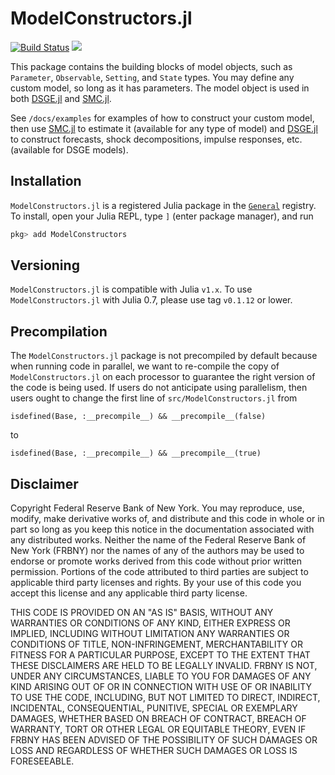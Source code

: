 # ModelConstructors.jl

[![Build Status](https://travis-ci.com/FRBNY-DSGE/ModelConstructors.jl.svg?branch=master)](https://travis-ci.com/FRBNY-DSGE/ModelConstructors.jl)
[![](https://img.shields.io/badge/docs-latest-blue.svg)](https://frbny-dsge.github.io/ModelConstructors.jl/latest)

This package contains the building blocks of model objects, such as `Parameter`, `Observable`, `Setting`, and `State` types. You may define any custom model, so long as it has parameters. The model object is used in both [DSGE.jl](https://github.com/FRBNY-DSGE/DSGE.jl) and [SMC.jl](https://github.com/FRBNY-DSGE/SMC.jl).

See `/docs/examples` for examples of how to construct your custom model, then use [SMC.jl](https://github.com/FRBNY-DSGE/SMC.jl) to estimate it (available for any type of model) and [DSGE.jl](https://github.com/FRBNY-DSGE/DSGE.jl) to construct forecasts, shock decompositions, impulse responses, etc. (available for DSGE models).

## Installation
`ModelConstructors.jl` is a registered Julia package in the [`General`](https://github.com/JuliaRegistries/General) registry.  To install, open your Julia REPL, type `]` (enter package manager), and run

```julia
pkg> add ModelConstructors
```

## Versioning
`ModelConstructors.jl` is compatible with Julia `v1.x`. To use `ModelConstructors.jl` with Julia 0.7, please use tag `v0.1.12` or lower.

## Precompilation

The `ModelConstructors.jl` package is not precompiled by default because when running code in parallel, we want to re-compile
the copy of `ModelConstructors.jl` on each processor to guarantee the right version of the code is being used. If users do not
anticipate using parallelism, then users ought to change the first line of `src/ModelConstructors.jl` from

```
isdefined(Base, :__precompile__) && __precompile__(false)
```

to

```
isdefined(Base, :__precompile__) && __precompile__(true)
```


## Disclaimer
Copyright Federal Reserve Bank of New York. You may reproduce, use, modify, make derivative works of, and distribute and this code in whole or in part so long as you keep this notice in the documentation associated with any distributed works. Neither the name of the Federal Reserve Bank of New York (FRBNY) nor the names of any of the authors may be used to endorse or promote works derived from this code without prior written permission. Portions of the code attributed to third parties are subject to applicable third party licenses and rights. By your use of this code you accept this license and any applicable third party license.

THIS CODE IS PROVIDED ON AN "AS IS" BASIS, WITHOUT ANY WARRANTIES OR CONDITIONS OF ANY KIND, EITHER EXPRESS OR IMPLIED, INCLUDING WITHOUT LIMITATION ANY WARRANTIES OR CONDITIONS OF TITLE, NON-INFRINGEMENT, MERCHANTABILITY OR FITNESS FOR A PARTICULAR PURPOSE, EXCEPT TO THE EXTENT THAT THESE DISCLAIMERS ARE HELD TO BE LEGALLY INVALID. FRBNY IS NOT, UNDER ANY CIRCUMSTANCES, LIABLE TO YOU FOR DAMAGES OF ANY KIND ARISING OUT OF OR IN CONNECTION WITH USE OF OR INABILITY TO USE THE CODE, INCLUDING, BUT NOT LIMITED TO DIRECT, INDIRECT, INCIDENTAL, CONSEQUENTIAL, PUNITIVE, SPECIAL OR EXEMPLARY DAMAGES, WHETHER BASED ON BREACH OF CONTRACT, BREACH OF WARRANTY, TORT OR OTHER LEGAL OR EQUITABLE THEORY, EVEN IF FRBNY HAS BEEN ADVISED OF THE POSSIBILITY OF SUCH DAMAGES OR LOSS AND REGARDLESS OF WHETHER SUCH DAMAGES OR LOSS IS FORESEEABLE.
